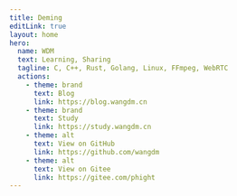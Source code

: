 ```yaml
---
title: Deming
editLink: true
layout: home
hero:
  name: WDM
  text: Learning, Sharing
  tagline: C, C++, Rust, Golang, Linux, FFmpeg, WebRTC
  actions:
    - theme: brand
      text: Blog
      link: https://blog.wangdm.cn
    - theme: brand
      text: Study
      link: https://study.wangdm.cn
    - theme: alt
      text: View on GitHub
      link: https://github.com/wangdm
    - theme: alt
      text: View on Gitee
      link: https://gitee.com/phight
---
```

